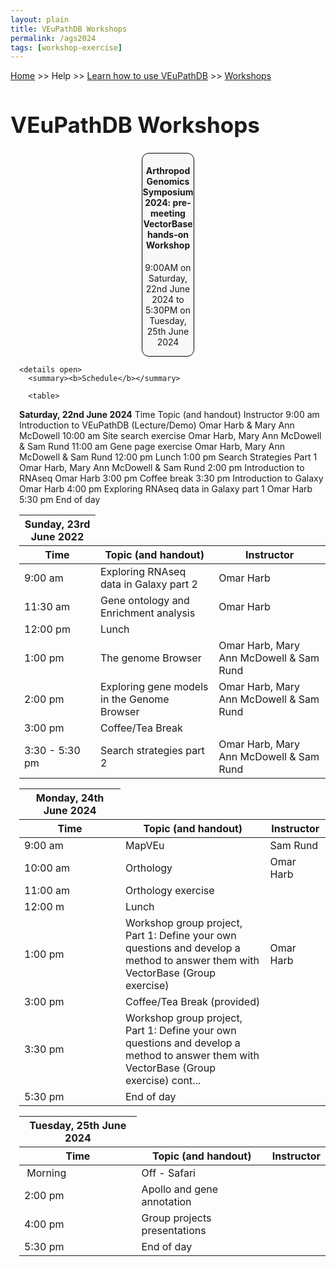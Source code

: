 ```yaml
---
layout: plain
title: VEuPathDB Workshops
permalink: /ags2024
tags: [workshop-exercise]
---
```

<style>
  h1 {
    font-size: 2.5em;
  }
  div.contents {
    margin-left: 1em;
    margin-bottom: 3em;
  }
  
  div.workshop {
    margin: 2em 1em;
  }

details summary, details ul {
  margin-top: 1em;
}
details summary {
  font-size: 120%;
  color: #069;
}
details p, details table {
  margin-left: 2em;
}
details table {
  margin-right: 6em;
}

table {
  margin-top: 1em;
  border-collapse: collapse;
}
/*
table, th, td {
  border: 1px solid black;
  padding: 0.5em;
}
*/
tr.break td {
  background-color: #DCDCDC;
}

table.hor-minimalist-a {
  text-align: left;
}
table.hor-minimalist-a th {
  font-size: 110%;
  font-weight: 400;
  color: #039;
  border-bottom: 2px solid #6678b1;
  padding: 0.5em;
  text-align: left;
}
table.hor-minimalist-a tr {
  border-bottom: 1px solid #ddd;
}
table.hor-minimalist-a tr:hover td {
  color: #039; 
}
table.hor-minimalist-a tr.other td {
  background-color: #fafafa;         
}
table.hor-minimalist-a tbody {
  display: table-row-group;
  vertical-align: middle;
  border-color: inherit;
}
table.hor-minimalist-a td {
  color: #669; 
  padding: 0.5em 0.5em 0.5em;
  vertical-align: middle;
}
table.hor-minimalist-a tfoot {
  font-size: 90%;
}
table.hor-minimalist-a tfoot tr {
  border:0;
}
th.time {
  width: 10%;
}
th.event {
  width: 50%;
}
th.author {
  width: 20%;
}
th.recording {
  width: 20%;
}
div.centered-title {
    border: 1px solid black;
    border-radius: 0.8em;
    text-align: center;
    margin-left: 15em;
    margin-right: 15em;
    background: #F8F8F8;
}
</style>

<p><a href="/">Home</a> >> Help >> 
   <a href="/a/app/static-content/landing.html">Learn how to use VEuPathDB</a> >> 
   <a href="/a/app/static-content/workshops.html">Workshops</a></p>

<h1>VEuPathDB Workshops</h1>
<div class="static-content">


  <div class="centered-title">     
    <h4>Arthropod Genomics Symposium 2024: pre-meeting VectorBase hands-on Workshop</h4>
    <p>9:00AM on Saturday, 22nd June 2024 to 5:30PM on Tuesday, 25th June 2024</p>
  </div>

  

<div class="contents">

    <details open>
      <summary><b>Schedule</b></summary>
      
      <table>
<thead>
<tr>
<th><strong>Saturday, 22nd June 2024</strong></th>
</tr>
<tr>
<th>Time</th>
<th>Topic (and handout)</th>
<th>Instructor</th>
</tr>
</thead>
<tbody>
<tr>
<td>9:00 am</td>
<td><span data-sheets-root="1" data-sheets-value="{&quot;1&quot;:2,&quot;2&quot;:&quot;Introduction to VEuPathDB (Lecture/Demo)&quot;}" data-sheets-userformat="{&quot;2&quot;:897,&quot;3&quot;:{&quot;1&quot;:0},&quot;10&quot;:0,&quot;11&quot;:4,&quot;12&quot;:0}">Introduction to VEuPathDB (Lecture/Demo)</span></td>
<td>Omar Harb &amp; Mary Ann McDowell</td>
</tr>
<tr>
<td>10:00 am</td>
<td>Site search exercise</td>
<td>Omar Harb, Mary Ann McDowell &amp; Sam Rund</td>
</tr>
<tr>
<td>11:00 am</td>
<td>Gene page exercise</td>
<td>Omar Harb, Mary Ann McDowell &amp; Sam Rund</td>
</tr>
<tr>
<td>12:00 pm</td>
<td>Lunch</td>
</tr>
<tr>
<td>1:00 pm</td>
<td>Search Strategies Part 1</td>
<td>Omar Harb, Mary Ann McDowell &amp; Sam Rund</td>
</tr>
<tr>
<td>2:00 pm</td>
<td>Introduction to RNAseq</td>
<td>Omar Harb</td>
</tr>
<tr>
<td>3:00 pm</td>
<td>Coffee break</td>
</tr>
<tr>
<td>3:30 pm</td>
<td>Introduction to Galaxy</td>
<td>Omar Harb</td>
</tr>
<tr>
<td>4:00 pm</td>
<td>Exploring RNAseq data in Galaxy part 1</td>
<td>Omar Harb</td>
</tr>
<tr>
<td>5:30 pm</td>
<td>End of day</td>
</tr>
</tbody>
</table>
<table>
<thead>
<tr>
<th><strong>Sunday, 23rd June 2022</strong></th>
</tr>
<tr>
<th>Time</th>
<th>Topic (and handout)</th>
<th>Instructor</th>
</tr>
</thead>
<tbody>
<tr>
<td>9:00 am</td>
<td>Exploring RNAseq data in Galaxy part 2</td>
<td>Omar Harb</td>
</tr>
<tr>
<td>11:30 am</td>
<td>Gene ontology and Enrichment analysis</td>
<td>Omar Harb</td>
</tr>
<tr>
<td>12:00 pm</td>
<td>Lunch</td>
</tr>
<tr>
<td>1:00 pm</td>
<td>The genome Browser</td>
<td>Omar Harb, Mary Ann McDowell &amp; Sam Rund</td>
</tr>
<tr>
<td>2:00 pm</td>
<td>Exploring gene models in the Genome Browser</td>
<td>Omar Harb, Mary Ann McDowell &amp; Sam Rund</td>
</tr>
<tr>
<td>3:00 pm</td>
<td>Coffee/Tea Break</td>
</tr>
<tr>
<td>3:30 - 5:30 pm</td>
<td>Search strategies part 2</td>
<td>Omar Harb, Mary Ann McDowell &amp; Sam Rund</td>
</tr>
</tbody>
</table>
<table>
<thead>
<tr>
<th><strong>Monday, 24th June 2024</strong></th>
</tr>
<tr>
<th>Time</th>
<th>Topic (and handout)</th>
<th>Instructor</th>
</tr>
</thead>
<tbody>
<tr>
<td>9:00 am</td>
<td>MapVEu</td>
<td>Sam Rund</td>
</tr>
<tr>
<td>10:00 am</td>
<td>Orthology</td>
<td>Omar Harb</td>
</tr>
<tr>
<td>11:00 am</td>
<td>Orthology exercise</td>
</tr>
<tr>
<td>12:00 m</td>
<td>Lunch</td>
</tr>
<tr>
<td>1:00 pm</td>
<td style="max-width:300px;">Workshop group project, Part 1: Define your own questions and develop a method to answer them with VectorBase (Group exercise)</td>
<td>Omar Harb</td>
</tr>
<tr>
<td>3:00 pm</td>
<td>Coffee/Tea Break (provided)</td>
</tr>
<tr>
<td>3:30 pm</td>
<td style="max-width:300px;">Workshop group project, Part 1: Define your own questions and develop a method to answer them with VectorBase (Group exercise) cont...</td>
</tr>
<tr>
<td>5:30 pm</td>
<td>End of day</td>
</tr>
</tbody>
</table>
<table>
<thead>
<tr>
<th><strong>Tuesday, 25th June 2024</strong></th>
</tr>
<tr>
<th>Time</th>
<th>Topic (and handout)</th>
<th>Instructor</th>
</tr>
</thead>
<tbody>
<tr>
<td>&nbsp;Morning</td>
<td>Off - Safari</td>
</tr>
<tr>
<td>2:00 pm</td>
<td>Apollo and gene annotation</td>
</tr>
<tr>
<td>4:00 pm</td>
<td>Group projects presentations</td>
</tr>
<tr>
<td>5:30 pm</td>
<td>End of day</td>
</tr>
</tbody>
</table>

<!-- class contents -->
<!-- class static-content -->


